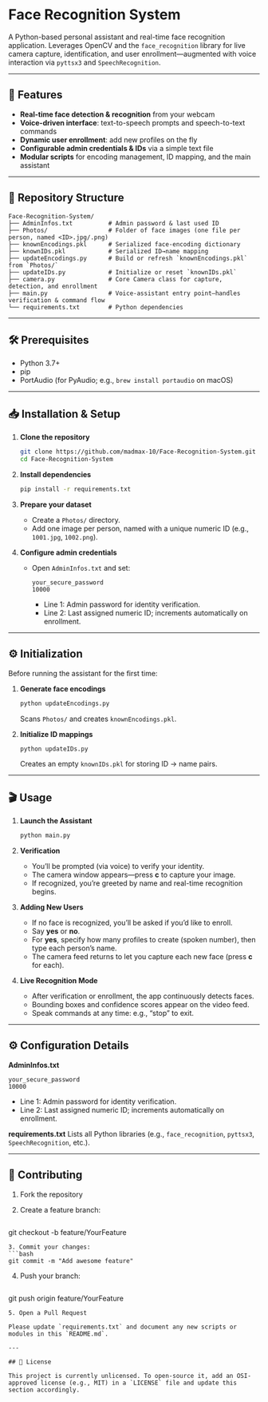 # Face Recognition System

A Python-based personal assistant and real-time face recognition application. Leverages OpenCV and the `face_recognition` library for live camera capture, identification, and user enrollment—augmented with voice interaction via `pyttsx3` and `SpeechRecognition`.

---

## 🚀 Features

* **Real-time face detection & recognition** from your webcam
* **Voice-driven interface**: text-to-speech prompts and speech-to-text commands
* **Dynamic user enrollment**: add new profiles on the fly
* **Configurable admin credentials & IDs** via a simple text file
* **Modular scripts** for encoding management, ID mapping, and the main assistant

---

## 📂 Repository Structure

```
Face-Recognition-System/
├── AdminInfos.txt          # Admin password & last used ID
├── Photos/                 # Folder of face images (one file per person, named <ID>.jpg/.png)
├── knownEncodings.pkl      # Serialized face-encoding dictionary
├── knownIDs.pkl            # Serialized ID→name mapping
├── updateEncodings.py      # Build or refresh `knownEncodings.pkl` from `Photos/`
├── updateIDs.py            # Initialize or reset `knownIDs.pkl`
├── camera.py               # Core Camera class for capture, detection, and enrollment
├── main.py                 # Voice-assistant entry point—handles verification & command flow
└── requirements.txt        # Python dependencies
```

---

## 🛠️ Prerequisites

* Python 3.7+
* pip
* PortAudio (for PyAudio; e.g., `brew install portaudio` on macOS)

---

## 📥 Installation & Setup

1. **Clone the repository**

   ```bash
   git clone https://github.com/madmax-10/Face-Recognition-System.git
   cd Face-Recognition-System
   ```

2. **Install dependencies**

   ```bash
   pip install -r requirements.txt
   ```

3. **Prepare your dataset**

   * Create a `Photos/` directory.
   * Add one image per person, named with a unique numeric ID (e.g., `1001.jpg`, `1002.png`).

4. **Configure admin credentials**

   * Open `AdminInfos.txt` and set:

     ```text
     your_secure_password
     10000
     ```

     * Line 1: Admin password for identity verification.
     * Line 2: Last assigned numeric ID; increments automatically on enrollment.

---

## ⚙️ Initialization

Before running the assistant for the first time:

1. **Generate face encodings**

   ```bash
   python updateEncodings.py
   ```

   Scans `Photos/` and creates `knownEncodings.pkl`.

2. **Initialize ID mappings**

   ```bash
   python updateIDs.py
   ```

   Creates an empty `knownIDs.pkl` for storing ID → name pairs.

---

## 🎬 Usage

1. **Launch the Assistant**

   ```bash
   python main.py
   ```

2. **Verification**

   * You’ll be prompted (via voice) to verify your identity.
   * The camera window appears—press **c** to capture your image.
   * If recognized, you’re greeted by name and real-time recognition begins.

3. **Adding New Users**

   * If no face is recognized, you’ll be asked if you’d like to enroll.
   * Say **yes** or **no**.
   * For **yes**, specify how many profiles to create (spoken number), then type each person’s name.
   * The camera feed returns to let you capture each new face (press **c** for each).

4. **Live Recognition Mode**

   * After verification or enrollment, the app continuously detects faces.
   * Bounding boxes and confidence scores appear on the video feed.
   * Speak commands at any time: e.g., “stop” to exit.

---

## ⚙️ Configuration Details

**AdminInfos.txt**

```text
your_secure_password
10000
```

* Line 1: Admin password for identity verification.
* Line 2: Last assigned numeric ID; increments automatically on enrollment.

**requirements.txt**
Lists all Python libraries (e.g., `face_recognition`, `pyttsx3`, `SpeechRecognition`, etc.).

---

## 🤝 Contributing

1. Fork the repository
2. Create a feature branch:

   ```bash
   ```

git checkout -b feature/YourFeature

````
3. Commit your changes:
```bash
git commit -m "Add awesome feature"
````

4. Push your branch:

   ```bash
   ```

git push origin feature/YourFeature

```
5. Open a Pull Request

Please update `requirements.txt` and document any new scripts or modules in this `README.md`.

---

## 📄 License

This project is currently unlicensed. To open-source it, add an OSI-approved license (e.g., MIT) in a `LICENSE` file and update this section accordingly.

```
